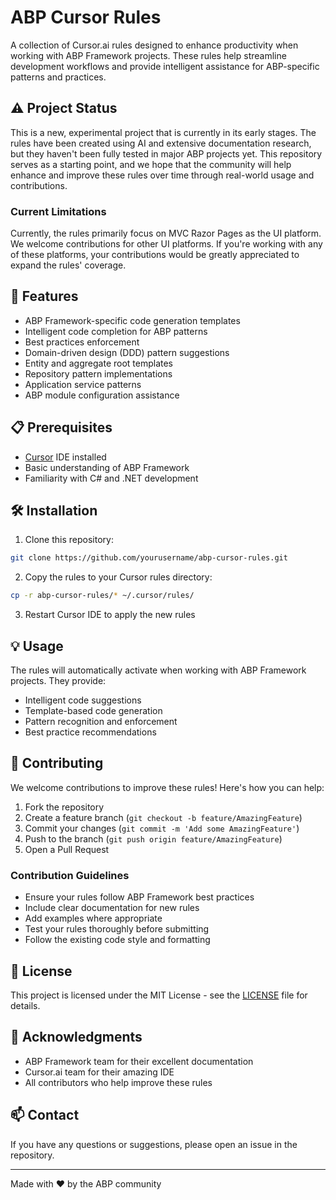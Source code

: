 # ABP Cursor Rules

A collection of Cursor.ai rules designed to enhance productivity when working with ABP Framework projects. These rules help streamline development workflows and provide intelligent assistance for ABP-specific patterns and practices.

## ⚠️ Project Status

This is a new, experimental project that is currently in its early stages. The rules have been created using AI and extensive documentation research, but they haven't been fully tested in major ABP projects yet. This repository serves as a starting point, and we hope that the community will help enhance and improve these rules over time through real-world usage and contributions.

### Current Limitations
Currently, the rules primarily focus on MVC Razor Pages as the UI platform. We welcome contributions for other UI platforms.  If you're working with any of these platforms, your contributions would be greatly appreciated to expand the rules' coverage.

## 🚀 Features

- ABP Framework-specific code generation templates
- Intelligent code completion for ABP patterns
- Best practices enforcement
- Domain-driven design (DDD) pattern suggestions
- Entity and aggregate root templates
- Repository pattern implementations
- Application service patterns
- ABP module configuration assistance

## 📋 Prerequisites

- [Cursor](https://cursor.sh/) IDE installed
- Basic understanding of ABP Framework
- Familiarity with C# and .NET development

## 🛠️ Installation

1. Clone this repository:
```bash
git clone https://github.com/yourusername/abp-cursor-rules.git
```

2. Copy the rules to your Cursor rules directory:
```bash
cp -r abp-cursor-rules/* ~/.cursor/rules/
```

3. Restart Cursor IDE to apply the new rules

## 💡 Usage

The rules will automatically activate when working with ABP Framework projects. They provide:

- Intelligent code suggestions
- Template-based code generation
- Pattern recognition and enforcement
- Best practice recommendations

## 🤝 Contributing

We welcome contributions to improve these rules! Here's how you can help:

1. Fork the repository
2. Create a feature branch (`git checkout -b feature/AmazingFeature`)
3. Commit your changes (`git commit -m 'Add some AmazingFeature'`)
4. Push to the branch (`git push origin feature/AmazingFeature`)
5. Open a Pull Request

### Contribution Guidelines

- Ensure your rules follow ABP Framework best practices
- Include clear documentation for new rules
- Add examples where appropriate
- Test your rules thoroughly before submitting
- Follow the existing code style and formatting

## 📝 License

This project is licensed under the MIT License - see the [LICENSE](LICENSE) file for details.

## 🙏 Acknowledgments

- ABP Framework team for their excellent documentation
- Cursor.ai team for their amazing IDE
- All contributors who help improve these rules

## 📫 Contact

If you have any questions or suggestions, please open an issue in the repository.

---

Made with ❤️ by the ABP community
